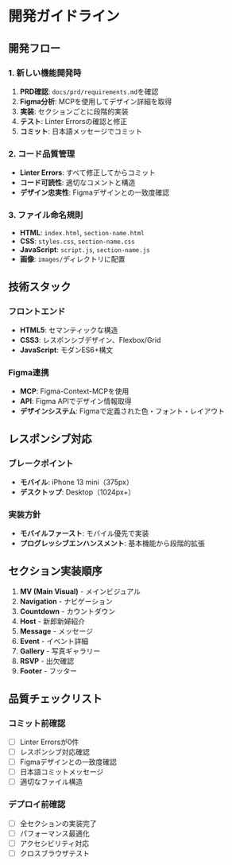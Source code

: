 # 開発ガイドライン

## 開発フロー

### 1. 新しい機能開発時
1. **PRD確認**: `docs/prd/requirements.md`を確認
2. **Figma分析**: MCPを使用してデザイン詳細を取得
3. **実装**: セクションごとに段階的実装
4. **テスト**: Linter Errorsの確認と修正
5. **コミット**: 日本語メッセージでコミット

### 2. コード品質管理
- **Linter Errors**: すべて修正してからコミット
- **コード可読性**: 適切なコメントと構造
- **デザイン忠実性**: Figmaデザインとの一致度確認

### 3. ファイル命名規則
- **HTML**: `index.html`, `section-name.html`
- **CSS**: `styles.css`, `section-name.css`
- **JavaScript**: `script.js`, `section-name.js`
- **画像**: `images/`ディレクトリに配置

## 技術スタック

### フロントエンド
- **HTML5**: セマンティックな構造
- **CSS3**: レスポンシブデザイン、Flexbox/Grid
- **JavaScript**: モダンES6+構文

### Figma連携
- **MCP**: Figma-Context-MCPを使用
- **API**: Figma APIでデザイン情報取得
- **デザインシステム**: Figmaで定義された色・フォント・レイアウト

## レスポンシブ対応

### ブレークポイント
- **モバイル**: iPhone 13 mini（375px）
- **デスクトップ**: Desktop（1024px+）

### 実装方針
- **モバイルファースト**: モバイル優先で実装
- **プログレッシブエンハンスメント**: 基本機能から段階的拡張

## セクション実装順序

1. **MV (Main Visual)** - メインビジュアル
2. **Navigation** - ナビゲーション
3. **Countdown** - カウントダウン
4. **Host** - 新郎新婦紹介
5. **Message** - メッセージ
6. **Event** - イベント詳細
7. **Gallery** - 写真ギャラリー
8. **RSVP** - 出欠確認
9. **Footer** - フッター

## 品質チェックリスト

### コミット前確認
- [ ] Linter Errorsが0件
- [ ] レスポンシブ対応確認
- [ ] Figmaデザインとの一致度確認
- [ ] 日本語コミットメッセージ
- [ ] 適切なファイル構造

### デプロイ前確認
- [ ] 全セクションの実装完了
- [ ] パフォーマンス最適化
- [ ] アクセシビリティ対応
- [ ] クロスブラウザテスト 